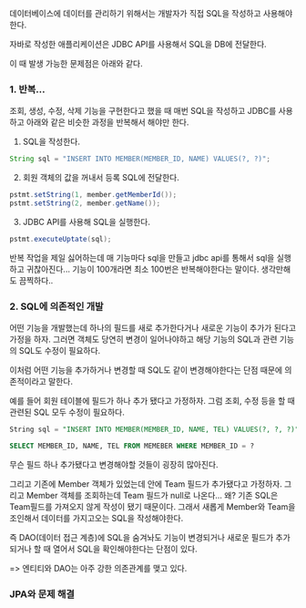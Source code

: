 데이터베이스에 데이터를 관리하기 위해서는 개발자가 직접 SQL을 작성하고 사용해야한다.

자바로 작성한 애플리케이션은 JDBC API를 사용해서 SQL을 DB에 전달한다.

이 때 발생 가능한 문제점은 아래와 같다.

### 1. 반복...

조회, 생성, 수정, 삭제 기능을 구현한다고 했을 때 매번 SQL을 작성하고 JDBC를 사용하고 아래와 같은 비슷한 과정을 반복해서 해야만 한다.

1. SQL을 작성한다.

```java
String sql = "INSERT INTO MEMBER(MEMBER_ID, NAME) VALUES(?, ?)";
```

2. 회원 객체의 값을 꺼내서 등록 SQL에 전달한다.

```java
pstmt.setString(1, member.getMemberId());
pstmt.setString(2, member.getName());
```

3. JDBC API를 사용해 SQL을 실행한다.

```java
pstmt.executeUptate(sql);
```

반복 작업을 제일 싫어하는데 매 기능마다 sql을 만들고 jdbc api를 통해서 sql을 실행하고 귀찮아진다... 기능이 100개라면 최소 100번은 반복해야한다는 말이다. 생각만해도 끔찍하다..

### 2. SQL에 의존적인 개발

어떤 기능을 개발했는데 하나의 필드를 새로 추가한다거나 새로운 기능이 추가가 된다고 가정을 하자. 그러면 객체도 당연히 변경이 일어나야하고 해당 기능의 SQL과 관련 기능의 SQL도 수정이 필요하다.

이처럼 어떤 기능을 추가하거나 변경할 때 SQL도 같이 변경해야한다는 단점 때문에 의존적이라고 말한다.

예를 들어 회원 테이블에 필드가 하나 추가 됐다고 가정하자. 그럼 조회, 수정 등을 할 때 관련된 SQL 모두 수정이 필요하다.

```sql
String sql = "INSERT INTO MEMBER(MEMBER_ID, NAME, TEL) VALUES(?, ?, ?)";

SELECT MEMBER_ID, NAME, TEL FROM MEMEBER WHERE MEMBER_ID = ?
```

무슨 필드 하나 추가됐다고 변경해야할 것들이 굉장히 많아진다.

그리고 기존에 Member 객체가 있었는데 안에 Team 필드가 추가됐다고 가정하자. 그리고 Member 객체를 조회하는데 Team 필드가 null로 나온다... 왜? 기존 SQL은 Team필드를 가져오지 않게 작성이 됐기 때문이다. 그래서 새롭게 Member와 Team을 조인해서 데이터를 가지고오는 SQL을 작성해야한다.

즉 DAO(데이터 접근 계층)에 SQL을 숨겨놔도 기능이 변경되거나 새로운 필드가 추가되거나 할 때 열어서 SQL을 확인해야한다는 단점이 있다.

=> 엔티티와 DAO는 아주 강한 의존관계를 맺고 있다.

### JPA와 문제 해결
